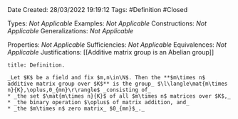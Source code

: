 <br />
<br />

Date Created: 28/03/2022 19:19:12
Tags: #Definition #Closed

Types: _Not Applicable_
Examples: _Not Applicable_
Constructions: _Not Applicable_
Generalizations: _Not Applicable_

Properties: _Not Applicable_
Sufficiencies: _Not Applicable_
Equivalences: _Not Applicable_
Justifications: [[Additive matrix group is an Abelian group]]

``` ad-Definition
title: Definition.

_Let $K$ be a field and fix $m,n\in\N$. Then the **$m\times n$ additive matrix group over $K$** is the group_ $\l\langle\mat{m\times n}{K},\oplus,0_{mn}\r\rangle$ _consisting of_
* _the set $\mat{m\times n}{K}$ of all $m\times n$ matrices over $K$,_
* _the binary operation $\oplus$ of matrix addition, and_
* _the $m\times n$ zero matrix_ $0_{mn}$_._

```
